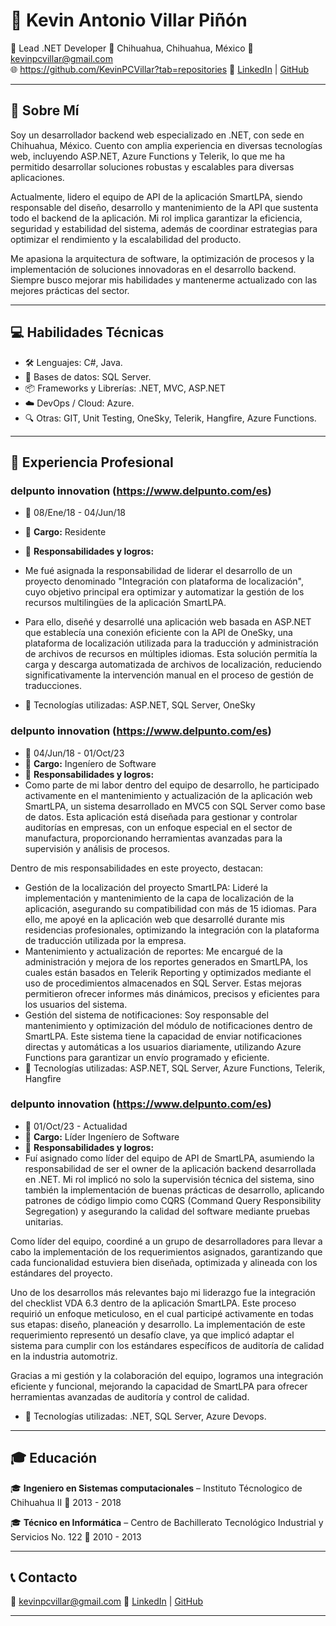 # 📌 Kevin Antonio Villar Piñón

💼 Lead .NET Developer
📍 Chihuahua, Chihuahua, México
📧 kevinpcvillar@gmail.com  
🌐 https://github.com/KevinPCVillar?tab=repositories 
🔗 [LinkedIn]([https://www.linkedin.com/in/kevin-villar-30bb0417b/]) | [GitHub]([https://github.com/tuusuario](https://github.com/KevinPCVillar))  

---

## 📖 Sobre Mí  
Soy un desarrollador backend web especializado en .NET, con sede en Chihuahua, México. Cuento con amplia experiencia en diversas tecnologías web, incluyendo ASP.NET, Azure Functions y Telerik, lo que me ha permitido desarrollar soluciones robustas y escalables para diversas aplicaciones.

Actualmente, lidero el equipo de API de la aplicación SmartLPA, siendo responsable del diseño, desarrollo y mantenimiento de la API que sustenta todo el backend de la aplicación. Mi rol implica garantizar la eficiencia, seguridad y estabilidad del sistema, además de coordinar estrategias para optimizar el rendimiento y la escalabilidad del producto.

Me apasiona la arquitectura de software, la optimización de procesos y la implementación de soluciones innovadoras en el desarrollo backend. Siempre busco mejorar mis habilidades y mantenerme actualizado con las mejores prácticas del sector.

---

## 💻 Habilidades Técnicas  
- 🛠️ Lenguajes: C#, Java.
- 💾 Bases de datos: SQL Server.
- 📦 Frameworks y Librerías: .NET, MVC, ASP.NET
- ☁️ DevOps / Cloud: Azure.
- 🔍 Otras: GIT, Unit Testing, OneSky, Telerik, Hangfire, Azure Functions.

---

## 🚀 Experiencia Profesional  

### delpunto innovation (https://www.delpunto.com/es)  
- 📅 08/Ene/18 - 04/Jun/18  
- 📌 **Cargo:** Residente
- 📌 **Responsabilidades y logros:**  
- Me fué asignada la responsabilidad de liderar el desarrollo de un proyecto denominado "Integración con plataforma de localización", cuyo objetivo principal era optimizar y automatizar la gestión de los recursos multilingües de la aplicación SmartLPA.

- Para ello, diseñé y desarrollé una aplicación web basada en ASP.NET que establecía una conexión eficiente con la API de OneSky, una plataforma de localización utilizada para la traducción y administración de archivos de recursos en múltiples idiomas. Esta solución permitía la carga y descarga automatizada de archivos de localización, reduciendo significativamente la intervención manual en el proceso de gestión de traducciones.
- 🔹 Tecnologías utilizadas: ASP.NET, SQL Server, OneSky

### delpunto innovation (https://www.delpunto.com/es)  
- 📅 04/Jun/18 - 01/Oct/23  
- 📌 **Cargo:** Ingeníero de Software
- 📌 **Responsabilidades y logros:**  
- Como parte de mi labor dentro del equipo de desarrollo, he participado activamente en el mantenimiento y actualización de la aplicación web SmartLPA, un sistema desarrollado en MVC5 con SQL Server como base de datos. Esta aplicación está diseñada para gestionar y controlar auditorías en empresas, con un enfoque especial en el sector de manufactura, proporcionando herramientas avanzadas para la supervisión y análisis de procesos.

Dentro de mis responsabilidades en este proyecto, destacan:

- Gestión de la localización del proyecto SmartLPA: Lideré la implementación y mantenimiento de la capa de localización de la aplicación, asegurando su compatibilidad con más de 15 idiomas. Para ello, me apoyé en la aplicación web que desarrollé durante mis residencias profesionales, optimizando la integración con la plataforma de traducción utilizada por la empresa.
- Mantenimiento y actualización de reportes: Me encargué de la administración y mejora de los reportes generados en SmartLPA, los cuales están basados en Telerik Reporting y optimizados mediante el uso de procedimientos almacenados en SQL Server. Estas mejoras permitieron ofrecer informes más dinámicos, precisos y eficientes para los usuarios del sistema.
- Gestión del sistema de notificaciones: Soy responsable del mantenimiento y optimización del módulo de notificaciones dentro de SmartLPA. Este sistema tiene la capacidad de enviar notificaciones directas y automáticas a los usuarios diariamente, utilizando Azure Functions para garantizar un envío programado y eficiente.
- 🔹 Tecnologías utilizadas: ASP.NET, SQL Server, Azure Functions, Telerik, Hangfire

### delpunto innovation (https://www.delpunto.com/es)  
- 📅 01/Oct/23 - Actualidad  
- 📌 **Cargo:** Líder Ingeníero de Software
- 📌 **Responsabilidades y logros:**  
- Fuí asignado como líder del equipo de API de SmartLPA, asumiendo la responsabilidad de ser el owner de la aplicación backend desarrollada en .NET. Mi rol implicó no solo la supervisión técnica del sistema, sino también la implementación de buenas prácticas de desarrollo, aplicando patrones de código limpio como CQRS (Command Query Responsibility Segregation) y asegurando la calidad del software mediante pruebas unitarias.

Como líder del equipo, coordiné a un grupo de desarrolladores para llevar a cabo la implementación de los requerimientos asignados, garantizando que cada funcionalidad estuviera bien diseñada, optimizada y alineada con los estándares del proyecto.

Uno de los desarrollos más relevantes bajo mi liderazgo fue la integración del checklist VDA 6.3 dentro de la aplicación SmartLPA. Este proceso requirió un enfoque meticuloso, en el cual participé activamente en todas sus etapas: diseño, planeación y desarrollo. La implementación de este requerimiento representó un desafío clave, ya que implicó adaptar el sistema para cumplir con los estándares específicos de auditoría de calidad en la industria automotriz.

Gracias a mi gestión y la colaboración del equipo, logramos una integración eficiente y funcional, mejorando la capacidad de SmartLPA para ofrecer herramientas avanzadas de auditoría y control de calidad.
- 🔹 Tecnologías utilizadas: .NET, SQL Server, Azure Devops.
---

## 🎓 Educación  

🎓 **Ingeniero en Sistemas computacionales** – Instituto Técnologico de Chihuahua II 
📅 2013 - 2018

🎓 **Técnico en Informática** – Centro de Bachillerato Tecnológico Industrial y Servicios No. 122
📅 2010 - 2013

---

## 📞 Contacto  

📧 kevinpcvillar@gmail.com
🔗 [LinkedIn]([https://linkedin.com/in/tuusuario](https://www.linkedin.com/in/kevin-villar-30bb0417b/)) | [GitHub]([https://github.com/tuusuario](https://github.com/KevinPCVillar))   

---
